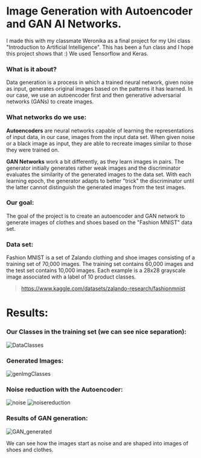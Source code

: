 # Image Generation with Autoencoder and GAN AI Networks.
I made this with my classmate Weronika as a final project for my Uni class "Introduction to Artificial Intelligence". This has been a fun class and I hope this project shows that :)
We used Tensorflow and Keras.

### What is it about?
Data generation is a process in which a trained neural network, given noise as input, generates original images based on the patterns it has learned. In our case, we use an autoencoder first and then generative adversarial networks (GANs) to create images.

### What networks do we use:
**Autoencoders** are neural networks capable of learning the representations of input data, in our case, images from the input data set. When given noise or a black image as input, they are able to recreate images similar to those they were trained on.

**GAN Networks** work a bit differently, as they learn images in pairs. The generator initially generates rather weak images and the discriminator evaluates the similarity of the generated images to the data set. With each learning epoch, the generator adapts to better "trick" the discriminator until the latter cannot distinguish the generated images from the test images.

### Our goal:
The goal of the project is to create an autoencoder and GAN network to generate images of clothes and shoes based on the "Fashion MNIST" data set.

### Data set:
Fashion MNIST is a set of Zalando clothing and shoe images consisting of a training set of 70,000 images. The training set contains 60,000 images and the test set contains 10,000 images. Each example is a 28x28 grayscale image associated with a label of 10 product classes.
> https://www.kaggle.com/datasets/zalando-research/fashionmnist

# Results:

### Our Classes in the training set (we can see nice separation):
![DataClasses](https://user-images.githubusercontent.com/112573508/215481439-1e5220cf-300c-4ba1-98ed-4d8cd486498e.png)

### Generated Images:
![genImgClasses](https://user-images.githubusercontent.com/112573508/215483065-72e2dcdd-72cb-4c0c-a1f0-e6073e780df8.jpg)


### Noise reduction with the Autoencoder:
![noise](https://user-images.githubusercontent.com/112573508/215482568-1ffdd3ff-8bc8-4d5c-a029-05c4264163cc.jpg)
![noisereduction](https://user-images.githubusercontent.com/112573508/215482811-10d9a383-1b45-4ba6-8095-d8f2fdf50226.jpg)

### Results of GAN generation:

![GAN_generated](https://user-images.githubusercontent.com/112573508/215483479-ae63360b-7656-4140-86f1-15b58947c828.gif)

We can see how the images start as noise and are shaped into images of shoes and clothes.

